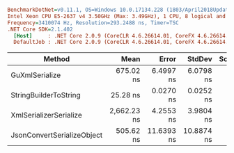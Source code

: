 ``` ini

BenchmarkDotNet=v0.11.1, OS=Windows 10.0.17134.228 (1803/April2018Update/Redstone4)
Intel Xeon CPU E5-2637 v4 3.50GHz (Max: 3.49GHz), 1 CPU, 8 logical and 4 physical cores
Frequency=3410074 Hz, Resolution=293.2488 ns, Timer=TSC
.NET Core SDK=2.1.402
  [Host]     : .NET Core 2.0.9 (CoreCLR 4.6.26614.01, CoreFX 4.6.26614.01), 64bit RyuJIT
  DefaultJob : .NET Core 2.0.9 (CoreCLR 4.6.26614.01, CoreFX 4.6.26614.01), 64bit RyuJIT


```
|                     Method |        Mean |      Error |     StdDev | Scaled | ScaledSD |  Gen 0 |  Gen 1 | Allocated |
|--------------------------- |------------:|-----------:|-----------:|-------:|---------:|-------:|-------:|----------:|
|             GuXmlSerialize |   675.02 ns |  6.4997 ns |  6.0798 ns |   1.00 |     0.00 | 0.0401 |      - |     256 B |
|      StringBuilderToString |    25.28 ns |  0.0270 ns |  0.0252 ns |   0.04 |     0.00 | 0.0305 |      - |     192 B |
|     XmlSerializerSerialize | 2,662.23 ns |  4.2553 ns |  3.9804 ns |   3.94 |     0.03 | 0.6371 | 0.0038 |    4016 B |
| JsonConvertSerializeObject |   505.62 ns | 11.6393 ns | 10.8874 ns |   0.75 |     0.02 | 0.1993 |      - |    1256 B |
